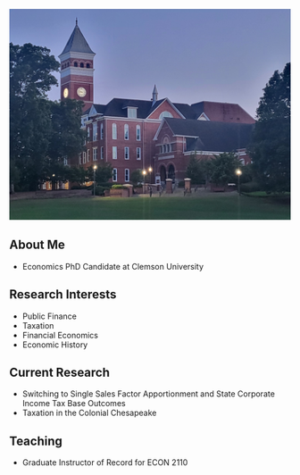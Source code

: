 ![My Image](https://github.com/bjaros20/bjaros20/blob/main/20240527_204537.jpg)

## About Me
- Economics PhD Candidate at Clemson University

## Research Interests
- Public Finance
- Taxation
- Financial Economics
- Economic History

## Current Research
- Switching to Single Sales Factor Apportionment and State Corporate Income Tax Base Outcomes
- Taxation in the Colonial Chesapeake

## Teaching
- Graduate Instructor of Record for ECON 2110
